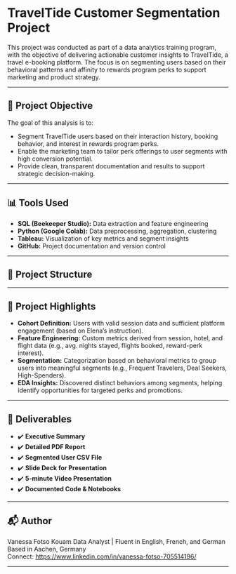# TravelTide Customer Segmentation Project

This project was conducted as part of a data analytics training program, with the objective of delivering actionable customer insights to TravelTide, a travel e-booking platform. The focus is on segmenting users based on their behavioral patterns and affinity to rewards program perks to support marketing and product strategy.

---

## 📌 Project Objective

The goal of this analysis is to:
- Segment TravelTide users based on their interaction history, booking behavior, and interest in rewards program perks.
- Enable the marketing team to tailor perk offerings to user segments with high conversion potential.
- Provide clean, transparent documentation and results to support strategic decision-making.

---

## 📊 Tools Used

- **SQL (Beekeeper Studio):** Data extraction and feature engineering  
- **Python (Google Colab):** Data preprocessing, aggregation, clustering  
- **Tableau:** Visualization of key metrics and segment insights    
- **GitHub:** Project documentation and version control

---

## 📁 Project Structure


---

## 🧠 Project Highlights

- **Cohort Definition:** Users with valid session data and sufficient platform engagement (based on Elena’s instruction).
- **Feature Engineering:** Custom metrics derived from session, hotel, and flight data (e.g., avg. nights stayed, flights booked, reward-perk interest).
- **Segmentation:** Categorization based on behavioral metrics to group users into meaningful segments (e.g., Frequent Travelers, Deal Seekers, High-Spenders).
- **EDA Insights:** Discovered distinct behaviors among segments, helping identify opportunities for targeted perks and promotions.

---

## 📌 Deliverables

- ✔️ **Executive Summary**  
- ✔️ **Detailed PDF Report**  
- ✔️ **Segmented User CSV File**  
- ✔️ **Slide Deck for Presentation**  
- ✔️ **5-minute Video Presentation**  
- ✔️ **Documented Code & Notebooks**

---

## 📬 Author

Vanessa Fotso Kouam 
Data Analyst | Fluent in English, French, and German  
Based in Aachen, Germany  
Connect: https://www.linkedin.com/in/vanessa-fotso-705514196/

---



